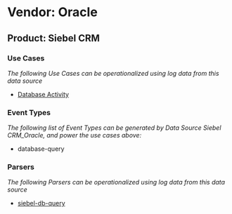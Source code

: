 Vendor: Oracle
==============
Product: Siebel CRM
-------------------

### Use Cases

_The following Use Cases can be operationalized using log data from this data source_

* [Database Activity](../UseCases/usecase_database_activity.md)


### Event Types

_The following list of Event Types can be generated by Data Source Siebel CRM_Oracle, and power the use cases above:_

- database-query


### Parsers

_The following Parsers can be operationalized using log data from this data source_

* [siebel-db-query](../Parsers/parserContent_siebel-db-query.md)
